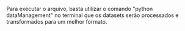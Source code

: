 Para executar o arquivo, basta utilizar o comando "python dataManagement" no terminal que os datasets serão processados e transformados para um melhor formato.
